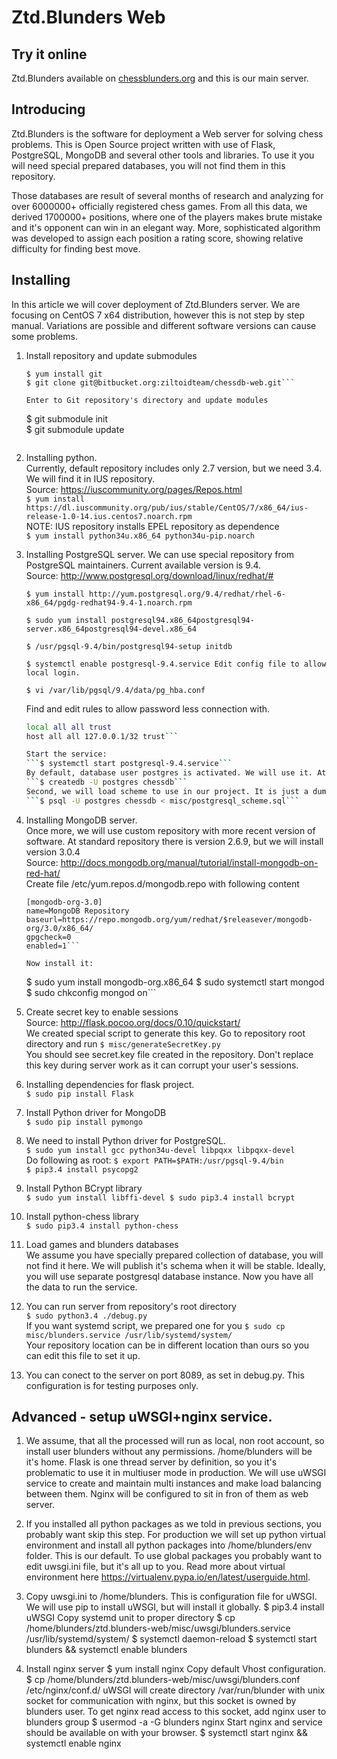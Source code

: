 # Ztd.Blunders Web

## Try it online
Ztd.Blunders available on [chessblunders.org](https://chessblunders.org/) and this is our main server. 

## Introducing
Ztd.Blunders is the software for deployment a Web server for solving chess problems. This is Open Source project written with use of Flask, PostgreSQL, MongoDB and several other tools and libraries. To use it you will need special prepared databases, you will not find them in this repository.

Those databases are result of several months of research and analyzing for over 6000000+ officially registered chess games.  From all this data, we derived 1700000+ positions, where one of the players makes brute mistake and it's opponent can win in an elegant way. More, sophisticated algorithm was developed to assign each position a rating score, showing relative difficulty for finding best move.

## Installing
In this article we will cover deployment of Ztd.Blunders server. We are focusing on CentOS 7 x64 distribution, however this is not step by step manual. Variations are possible and different software versions can cause some problems.

1. Install repository and update submodules  
    ```
    $ yum install git  
    $ git clone git@bitbucket.org:ziltoidteam/chessdb-web.git```

    Enter to Git repository's directory and update modules  
    ```
    $ git submodule init  
    $ git submodule update
    ```

2. Installing python.  
    Currently, default repository includes only 2.7 version, but we need 3.4. We will find it in IUS repository.  
    Source: https://iuscommunity.org/pages/Repos.html  
    ```$ yum install https://dl.iuscommunity.org/pub/ius/stable/CentOS/7/x86_64/ius-release-1.0-14.ius.centos7.noarch.rpm```  
    NOTE: IUS repository installs EPEL repository as dependence  
    ```$ yum install python34u.x86_64 python34u-pip.noarch```

3. Installing PostgreSQL server.
    We can use special repository from PostgreSQL maintainers. Current available version is 9.4.  
    Source: http://www.postgresql.org/download/linux/redhat/#  
    ```
    $ yum install http://yum.postgresql.org/9.4/redhat/rhel-6-x86_64/pgdg-redhat94-9.4-1.noarch.rpm
    ```  
    ```
    $ sudo yum install postgresql94.x86_64postgresql94-server.x86_64postgresql94-devel.x86_64  
    ```  
    ```
    $ /usr/pgsql-9.4/bin/postgresql94-setup initdb  
    ```  
    ```
    $ systemctl enable postgresql-9.4.service Edit config file to allow local login.
    ```  
    ```  
    $ vi /var/lib/pgsql/9.4/data/pg_hba.conf
    ```

    Find and edit rules to allow password less connection with.
    ```bash
    local all all trust  
    host all all 127.0.0.1/32 trust```

    Start the service:
    ```$ systemctl start postgresql-9.4.service```  
    By default, database user postgres is activated. We will use it. At first, create empty database chessdb
    ```$ createdb -U postgres chessdb```  
    Second, we will load scheme to use in our project. It is just a dump stored in our repository.
    ```$ psql -U postgres chessdb < misc/postgresql_scheme.sql```  

4. Installing MongoDB server.   
    Once more, we will use custom repository with more recent version of software. At standard repository there is version 2.6.9, but we will install version 3.0.4  
    Source: http://docs.mongodb.org/manual/tutorial/install-mongodb-on-red-hat/  
    Create file /etc/yum.repos.d/mongodb.repo with following content
    ```
    [mongodb-org-3.0]
    name=MongoDB Repository
    baseurl=https://repo.mongodb.org/yum/redhat/$releasever/mongodb-org/3.0/x86_64/
    gpgcheck=0
    enabled=1```

    Now install it:
    ```
    $ sudo yum install mongodb-org.x86_64
    $ sudo systemctl start mongod
    $ sudo chkconfig mongod on```

5. Create secret key to enable sessions  
    Source: http://flask.pocoo.org/docs/0.10/quickstart/  
    We created special script to generate this key. Go to repository root directory and run
    ```$ misc/generateSecretKey.py```  
    You should see secret.key file created in the repository. Don't replace this key during server work as it can corrupt your user's sessions.

6. Installing dependencies for flask project.  
    ```$ sudo pip install Flask```  

7. Install Python driver for MongoDB  
    ```$ sudo pip install pymongo```  

8. We need to install Python driver for PostgreSQL.  
    ```$ sudo yum install gcc python34u-devel libpqxx libpqxx-devel```  
    Do following as root: 
    ```$ export PATH=$PATH:/usr/pgsql-9.4/bin```  
    ```$ pip3.4 install psycopg2```  

9. Install Python BCrypt library  
    ```$ sudo yum install libffi-devel $ sudo pip3.4 install bcrypt```  

10. Install python-chess library  
    ```$ sudo pip3.4 install python-chess```  

11. Load games and blunders databases  
    We assume you have specially prepared collection of database, you will not find it here. We will publish it's schema when it will be stable. Ideally, you will use separate postgresql database instance.
    Now you have all the data to run the service.
12. You can run server from repository's root directory  
    ```$ sudo python3.4 ./debug.py```  
    If you want systemd script, we prepared one for you
    ```$ sudo cp misc/blunders.service /usr/lib/systemd/system/```  
    Your repository location can be in different location than ours so you can edit this file to set it up.
13. You can conect to the server on port 8089, as set in debug.py. This configuration is for testing purposes only.

## Advanced - setup uWSGI+nginx service.
1. We assume, that all the processed will run as local, non root account, so install user blunders without any permissions. /home/blunders will be it's home.
Flask is one thread server by definition, so you it's problematic to use it in multiuser mode in production. We will use uWSGI service to create and maintain multi instances and make load balancing between them. Nginx will be configured to sit in fron of them as web server.
2. If you installed all python packages as we told in previous sections, you probably want skip this step. For production we will set up python virtual environment and install all python packages into /home/blunders/env folder. This is our default. To use global packages you probably want to edit uwsgi.ini file, but it's all up to you.  Read more about  virtual environment here https://virtualenv.pypa.io/en/latest/userguide.html.

3. Copy uwsgi.ini to /home/blunders. This is configuration file for uWSGI. We will use pip to install uWSGI, but will install it globally.
  $ pip3.4 install uWSGI
Copy systemd unit to proper directory
  $ cp /home/blunders/ztd.blunders-web/misc/uwsgi/blunders.service /usr/lib/systemd/system/
  $ systemctl daemon-reload
  $ systemctl start blunders && systemctl enable blunders

4. Install nginx server
  $ yum install nginx
Copy default Vhost configuration.
  $ cp /home/blunders/ztd.blunders-web/misc/uwsgi/blunders.conf /etc/nginx/conf.d/
uWSGI will create directory /var/run/blunder with unix socket for communication with nginx, but this socket is owned by blunders user. To get nginx read access to this socket, add nginx user to blunders group
  $ usermod -a -G blunders nginx
Start nginx and service should be available on with your browser.
  $ systemctl start nginx && systemctl enable nginx